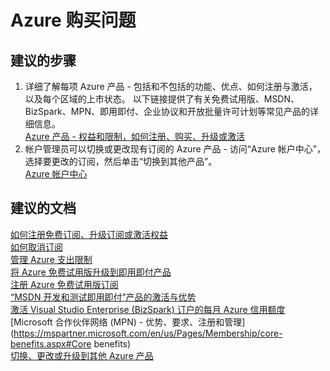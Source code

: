 <properties
    pageTitle="Azure 购买问题"
    description="Azure 购买问题"
    service="azure-subscription-management"
    resource="subscription-management"
    authors="aashu"
    displayOrder=""
    selfHelpType="generic"
    supportTopicIds="32454924"
    resourceTags=""
    productPesIds="15660"
    cloudEnvironments="public"
/>


# Azure 购买问题

## **建议的步骤**
1. 详细了解每项 Azure 产品 - 包括和不包括的功能、优点、如何注册与激活，以及每个区域的上市状态。 以下链接提供了有关免费试用版、MSDN、BizSpark、MPN、即用即付、企业协议和开放批量许可计划等常见产品的详细信息。<br>
[Azure 产品 - 权益和限制，如何注册、购买、升级或激活](https://azure.microsoft.com/documentation/articles/billing-buy-sign-up-azure-subscription/)
2. 帐户管理员可以切换或更改现有订阅的 Azure 产品 - 访问“Azure 帐户中心”，选择要更改的订阅，然后单击“切换到其他产品”。<br>
[Azure 帐户中心](https://account.windowsazure.com/Subscriptions)

## **建议的文档**
[如何注册免费订阅、升级订阅或激活权益](https://azure.microsoft.com/documentation/articles/billing-buy-sign-up-azure-subscription/)<br>
[如何取消订阅](https://azure.microsoft.com/documentation/articles/billing-how-to-cancel-azure-subscription/)<br>
[管理 Azure 支出限制](https://azure.microsoft.com/pricing/spending-limits/)<br>
[将 Azure 免费试用版升级到即用即付产品](https://azure.microsoft.com/documentation/articles/billing-buy-sign-up-azure-subscription/#upgrade-azure-free-trial-to-pay-as-you-go)<br>
[注册 Azure 免费试用版订阅](https://azure.microsoft.com/documentation/articles/billing-buy-sign-up-azure-subscription/#sign-up-for-an-azure-free-trial-subscription)<br>
[“MSDN 开发和测试即用即付”产品的激活与优势](https://azure.microsoft.com/offers/ms-azr-0023p/)<br>
[激活 Visual Studio Enterprise (BizSpark) 订户的每月 Azure 信用额度](https://azure.microsoft.com/offers/ms-azr-0064p/)<br>
[Microsoft 合作伙伴网络 (MPN) - 优势、要求、注册和管理](https://mspartner.microsoft.com/en/us/Pages/Membership/core-benefits.aspx#Core benefits)<br>
[切换、更改或升级到其他 Azure 产品](https://azure.microsoft.com/documentation/articles/billing-how-to-switch-azure-offer/)<br>



<!--HONumber=Jul16_HO4-->


